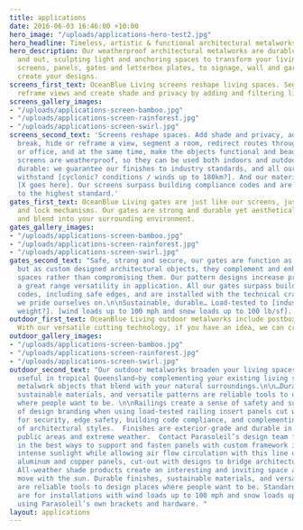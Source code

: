```yaml
---
title: applications
date: 2016-06-03 16:46:00 +10:00
hero_image: "/uploads/applications-hero-test2.jpg"
hero_headline: Timeless, artistic & functional architectural metalworks.
hero_description: Our weatherproof architectural metalworks are durable both indoors
  and out, sculpting light and anchoring spaces to transform your living area. From
  screens, panels, gates and letterbox plates, to signage, wall and garden art, we
  create your designs.
screens_first_text: OceanBlue Living screens reshape living spaces. Segment spaces,
  reframe views and create shade and privacy by adding and filtering light.
screens_gallery_images:
- "/uploads/applications-screen-bamboo.jpg"
- "/uploads/applications-screen-rainforest.jpg"
- "/uploads/applications-screen-swirl.jpg"
screens_second_text: 'Screens reshape spaces. Add shade and privacy, add a visual
  break, hide or reframe a view, segment a room, redirect routes through your house
  or office, and at the same time, make the objects functional and beautiful. Our
  screens are weatherproof, so they can be used both indoors and outdoors. They''re
  durable: we guarantee our finishes to industry standards, and all our screens can
  withstand [cyclonic? conditions / winds up to 180km?]. And our materials are sustainable:
  [X goes here]. Our screens surpass building compliance codes and are precisely installed
  to the highest standard.'
gates_first_text: OceanBlue Living gates are just like our screens, just with swing
  and lock mechanisms. Our gates are strong and durable yet aesthetically pleasing
  and blend into your surrounding environment.
gates_gallery_images:
- "/uploads/applications-screen-bamboo.jpg"
- "/uploads/applications-screen-rainforest.jpg"
- "/uploads/applications-screen-swirl.jpg"
gates_second_text: "Safe, strong and secure, our gates are function as they should,
  but as custom designed architectural objects, they complement and enhance your living
  spaces rather than compromising them. Our pattern designs increase privacy and allow
  a great range versatility in application. All our gates surpass building compliance
  codes, including safe edges, and are installed with the technical craftsmanship
  we pride ourselves on.\n\nSustainable, durable… Load-tested to [industry standard
  weight?]. [wind loads up to 100 mph and snow loads up to 100 lb/sf]. "
outdoor_first_text: OceanBlue Living outdoor metalworks include postboxes and fire-pits.
  With our versatile cutting technology, if you have an idea, we can create it.
outdoor_gallery_images:
- "/uploads/applications-screen-bamboo.jpg"
- "/uploads/applications-screen-rainforest.jpg"
- "/uploads/applications-screen-swirl.jpg"
outdoor_second_text: "Our outdoor metalworks broaden your living spaces—which is especially
  useful in tropical Queensland—by complementing your existing living spaces with
  metalwork objects that blend with your natural surroundings.\n\n…Durable finishes,
  sustainable materials, and versatile patterns are reliable tools to design places
  where people want to be. \n\nRailings create a sense of safety and subtle element
  of design branding when using load-tested railing insert panels cut with patterns
  for security, edge safety, building code compliance, and complementing a variety
  of architectural styles.  Finishes are exterior-grade and durable in high traffic
  public areas and extreme weather.  Contact Parasoleil’s design team for guidance
  in the best ways to support and fasten panels with custom framework installations.\n\nFilter
  intense sunlight while allowing air flow circulation with this line of open pattern
  aluminum and copper panels, cut-out with designs to bridge architecture with nature.
  All-weather shade products create an interesting and inviting space as the shadows
  move with the sun. Durable finishes, sustainable materials, and versatile patterns
  are reliable tools to design places where people want to be. Standard shade panels
  are for installations with wind loads up to 100 mph and snow loads up to 100 lb/sf
  using Parasoleil’s own brackets and hardware. "
layout: applications
---
```


